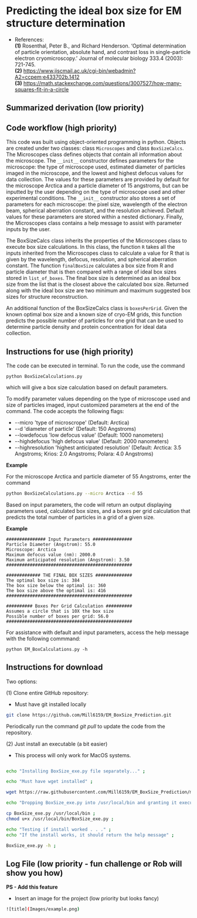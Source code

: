 # Predicting the ideal box size for EM structure determination  
* References:   
__(1)__  Rosenthal, Peter B., and Richard Henderson. ‘Optimal determination of particle orientation, absolute hand, and contrast loss in single-particle electron cryomicroscopy.’ Journal of molecular biology 333.4 (2003): 721-745.  
__(2)__  https://www.jiscmail.ac.uk/cgi-bin/webadmin?A2=ccpem;e433702b.1412  
__(3)__  https://math.stackexchange.com/questions/3007527/how-many-squares-fit-in-a-circle

## Summarized derivation (low priority)   

## Code workflow  (high priority)  

This code was built using object-oriented programming in python. Objects are created under two classes: class ```Microscopes``` and class ```BoxSizeCalcs```. The Microscopes class defines objects that contain all information about the microscope. The ```__init__``` constructor defines parameters for the microscope: the type of microscope used, estimated diameter of particles imaged in the microscope, and the lowest and highest defocus values for data collection. The values for these parameters are provided by default for the microscope Arctica and a particle diameter of 15 angstroms, but can be inputted by the user depending on the type of microscope used and other experimental conditions. The ```__init__``` constructor also stores a set of parameters for each microscope: the pixel size, wavelength of the electron beam, spherical aberration constant, and the resolution achieved. Default values for these parameters are stored within a nested dictionary. Finally, the Microscopes class contains a help message to assist with parameter inputs by the user.  

The BoxSizeCalcs class inherits the properties of the Microscopes class to execute box size calculations. In this class, the function ```R``` takes all the inputs inherited from the Microscopes class to calculate a value for R that is given by the wavelength, defocus, resolution, and spherical aberration constant. 
The function ```finalBoxSize``` calculates a box size from R and particle diameter that is then compared with a range of ideal box sizes stored in ```list_of_boxes```. The final box size is determined as an ideal box size from the list that is the closest above the calculated box size. Returned along with the ideal box size are two minimum and maximum suggested box sizes for structure reconstruction.  

An additional function of the BoxSizeCalcs class is ```boxesPerGrid```. Given the known optimal box size and a known size of cryo-EM grids, this function predicts the possible number of particles for one grid that can be used to determine particle density and protein concentration for ideal data collection.  

## Instructions for use (high priority)

The code can be executed in terminal. To run the code, use the command  
```
python BoxSizeCalculations.py
```
which will give a box size calculation based on default parameters.  

To modify parameter values depending on the type of microscope used and size of particles imaged, input customized parameters at the end of the command. The code accepts the following flags:  

* --micro 'type of microscrope' (Default: Arctica)  
* --d 'diameter of particle' (Default: 150 Angstroms)  
* --lowdefocus 'low defocus value' (Default: 1000 nanometers)  
* --highdefocus 'high defocus value' (Default: 2000 nanometers)  
* --highresolution 'highest anticipated resolution' (Default: Arctica: 3.5 Angstroms; Krios: 2.0 Angstroms; Polara: 4.0 Angstroms)  


__Example__  

For the microscope Arctica and particle diameter of 55 Angstroms, enter the command  

```bash
python BoxSizeCalculations.py --micro Arctica --d 55
```

Based on input parameters, the code will return an output displaying parameters used, calculated box sizes, and a boxes per grid calculation that predicts the total number of particles in a grid of a given size.  

__Example__  
```
############### Input Parameters ###############
Particle Diameter (Angstrom): 55.0
Microscope: Arctica
Maximum defocus value (nm): 2000.0
Maximum anticipated resolution (Angstrom): 3.50
################################################

############# THE FINAL BOX SIZES ##############
The optimal box size is: 384
The box size below the optimal is: 360
The box size above the optimal is: 416
################################################

########## Boxes Per Grid Calculation ##########
Assumes a circle that is 10X the box size
Possible number of boxes per grid: 56.0
################################################
```

For assistance with default and input parameters, access the help message with the following commmand:  
```
python EM_BoxCalculations.py -h
```

## Instructions for download

Two options:  

(1) Clone entire GitHub repository:  

* Must have git installed locally  

```bash
git clone https://github.com/Mill6159/EM_BoxSize_Prediction.git
```

Periodically run the command _git pull_ to update the code from the repository.  

(2) Just install an executable (a bit easier)  

* This process will only work for MacOS systems.  

```bash

echo "Installing BoxSize_exe.py file separately..." ;

echo "Must have wget installed" ;

wget https://raw.githubusercontent.com/Mill6159/EM_BoxSize_Prediction/main/Scripts/BoxSize_exe.py ;

echo "Dropping BoxSize_exe.py into /usr/local/bin and granting it executable permission" ;

cp BoxSize_exe.py /usr/local/bin ;
chmod u+x /usr/local/bin/BoxSize_exe.py ;

echo "Testing if install worked . . ." ;
echo "If the install works, it should return the help message" ;

BoxSize_exe.py -h ;

```

## Log File (low priority - fun challenge or Rob will show you how)

**PS - Add this feature**

* Insert an image for the project (low priority but looks fancy)

```bash
![title](Images/example.png)
```
